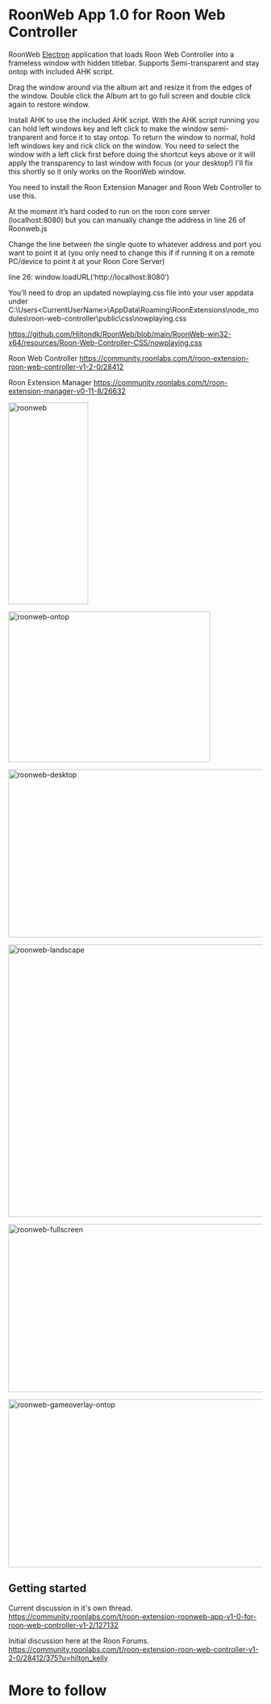 # RoonWeb App 1.0 for Roon Web Controller

RoonWeb [Electron](http://electron.atom.io) application that loads Roon Web Controller into a frameless window with hidden titlebar.
Supports Semi-transparent and stay ontop with included AHK script.

Drag the window around via the album art and resize it from the edges of the window.
Double click the Album art to go full screen and double click again to restore window.

Install AHK to use the included AHK script.
With the AHK script running you can hold left windows key and left click to make the window semi-tranparent and force it to stay ontop.
To return the window to normal, hold left windows key and rick click on the window.
You need to select the window with a left click first before doing the shortcut keys above or it will apply the transparency to last window with focus (or your desktop!)
I'll fix this shortly so it only works on the RoonWeb window.

You need to install the Roon Extension Manager and Roon Web Controller to use this.

At the moment it’s hard coded to run on the roon core server (localhost:8080) but you can manually change the address in line 26 of Roonweb.js

Change the line between the single quote to whatever address and port you want to point it at (you only need to change this if if running it on a remote PC/device to point it at your Roon Core Server)

line 26: window.loadURL(‘http://localhost:8080’)

You’ll need to drop an updated nowplaying.css file into your user appdata under C:\Users\<CurrentUserName>\AppData\Roaming\RoonExtensions\node_modules\roon-web-controller\public\css\nowplaying.css

https://github.com/Hiltondk/RoonWeb/blob/main/RoonWeb-win32-x64/resources/Roon-Web-Controller-CSS/nowplaying.css


Roon Web Controller
https://community.roonlabs.com/t/roon-extension-roon-web-controller-v1-2-0/28412

Roon Extension Manager
https://community.roonlabs.com/t/roon-extension-manager-v0-11-8/26632

<a data-flickr-embed="true" href="https://www.flickr.com/photos/133784514@N07/50578327528/in/dateposted-public/" title="roonweb"><img src="https://live.staticflickr.com/65535/50578327528_3555f2dcfb_w.jpg" width="158" height="400" alt="roonweb"></a>

<a data-flickr-embed="true" href="https://www.flickr.com/photos/133784514@N07/50578327668/in/dateposted-public/" title="roonweb-ontop"><img src="https://live.staticflickr.com/65535/50578327668_deabab6af2_w.jpg" width="400" height="299" alt="roonweb-ontop"></a>

<a data-flickr-embed="true" href="https://www.flickr.com/photos/133784514@N07/50578327628/in/dateposted-public/" title="roonweb-desktop"><img src="https://live.staticflickr.com/65535/50578327628_f596519836_c.jpg" width="800" height="333" alt="roonweb-desktop"></a>

<a data-flickr-embed="true" href="https://www.flickr.com/photos/133784514@N07/50579096956/in/dateposted-public/" title="roonweb-landscape"><img src="https://live.staticflickr.com/65535/50579096956_5a88b2288d_c.jpg" width="800" height="540" alt="roonweb-landscape"></a>

<a data-flickr-embed="true" href="https://www.flickr.com/photos/133784514@N07/50579096886/in/dateposted-public/" title="roonweb-fullscreen"><img src="https://live.staticflickr.com/65535/50579096886_3a848b9c24_c.jpg" width="800" height="333" alt="roonweb-fullscreen"></a>

<a data-flickr-embed="true" href="https://www.flickr.com/photos/133784514@N07/50578327738/in/dateposted-public/" title="roonweb-gameoverlay-ontop"><img src="https://live.staticflickr.com/65535/50578327738_e54b5c9977_c.jpg" width="800" height="333" alt="roonweb-gameoverlay-ontop"></a>

## Getting started

Current discussion in it's own thread.
https://community.roonlabs.com/t/roon-extension-roonweb-app-v1-0-for-roon-web-controller-v1-2/127132

Initial discussion here at the Roon Forums. 
https://community.roonlabs.com/t/roon-extension-roon-web-controller-v1-2-0/28412/375?u=hilton_kelly

# More to follow
